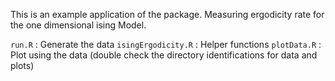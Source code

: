 

This is an example application of the package. 
Measuring ergodicity rate for the one dimensional
ising Model. 

`run.R`             : Generate the data
`isingErgodicity.R` : Helper functions
`plotData.R`        : Plot using the data (double check the directory identifications for data and plots)

